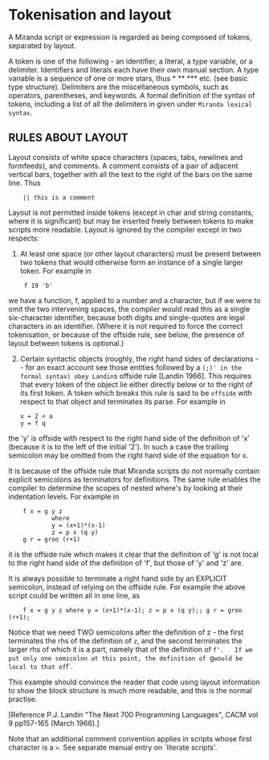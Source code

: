 # Tokenisation and layout

A Miranda script or expression is regarded as being composed of  tokens,
separated by layout.

A token is one of the following -  an  identifier,  a  literal,  a  type
variable,  or a delimiter.  Identifiers and literals each have their own
manual section.  A type variable is a sequence of  one  or  more  stars,
thus  *  **  ***  etc.   (see basic type structure).  Delimiters are the
miscellaneous symbols, such as operators, parentheses, and keywords.   A
formal  definition  of the syntax of tokens, including a list of all the
delimiters in given under `Miranda lexical syntax`.

## RULES ABOUT LAYOUT

Layout consists of white space characters (spaces,  tabs,  newlines  and
formfeeds),  and  comments.   A  comment  consists of a pair of adjacent
vertical bars, together with all the text to the right of  the  bars  on
the same line.  Thus

        || this is a comment

Layout  is  not  permitted  inside  tokens  (except  in  char and string
constants, where it is significant) but may be inserted  freely  between
tokens to make scripts more readable.  Layout is ignored by the compiler
except in two respects:

1) At least one space (or  other  layout  characters)  must  be  present
between  two  tokens  that  would otherwise form an instance of a single
larger token.  For example in

        f 19 'b'

we have a function, f, applied to a number and a character,  but  if  we
were to omit the two intervening spaces, the compiler would read this as
a single six-character identifier, because both digits and single-quotes
are  legal  characters  in  an identifier.  (Where it is not required to
force the correct tokenisation, or because  of  the  offside  rule,  see
below, the presence of layout between tokens is optional.)

2)  Certain  syntactic  objects  (roughly,  the  right  hand  sides   of
declarations  --  for  an exact account see those entities followed by a
`(;)' in the formal syntax) obey Landin`s offside  rule  [Landin  1966].
This  requires  that every token of the object lie either directly below
or to the right of its first token.  A token which breaks this  rule  is
said  to  be  `offside`  with  respect to that object and terminates its
parse.  For example in

        x = 2 < a
        y = f q

the 'y' is offside with respect to the right hand side of the definition
of  'x'  (because it is to the left of the initial '2').  In such a case
the trailing semicolon may be omitted from the right hand  side  of  the
equation for x.

It  is  because of the offside rule that Miranda scripts do not normally
contain explicit semicolons as terminators for  definitions.   The  same
rule  enables  the compiler to determine the scopes of nested where's by
looking at their indentation levels.  For example in

        f x = g y z
                where
                y = (x+1)*(x-1)
                z = p x (q y)
        g r = groo (r+1)

it is the offside rule which makes it clear that the definition  of  'g'
is  not local to the right hand side of the definition of 'f', but those
of 'y' and 'z' are.

It is always possible to terminate a right  hand  side  by  an  EXPLICIT
semicolon,  instead  of  relying  on  the offside rule.  For example the
above script could be written all in one line, as

        f x = g y z where y = (x+1)*(x-1); z = p x (q y);; g r = groo (r+1);

Notice that we need TWO semicolons after the definition of z - the first
terminates  the  rhs of the definition of `z`, and the second terminates
the larger rhs of which it is a part, namely that of the  definition  of
`f'.   If we put only one semicolon at this point, the definition of `g`
would be local to that of `f`.

This  example  should  convince  the  reader  that  code  using   layout
information  to show the block structure is much more readable, and this
is the normal practise.

[Reference P.J. Landin "The Next 700 Programming Languages", CACM vol  9
pp157-165 (March 1966).]

Note that an additional comment  convention  applies  in  scripts  whose
first  character  is  a  `>`.   See  separate  manual entry on `literate
scripts'.

